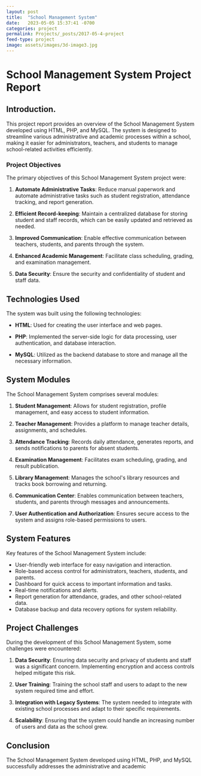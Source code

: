 ```yaml
---
layout: post
title:  "School Management System"
date:   2023-05-05 15:37:41 -0700
categories: project
permalink: Projects/_posts/2017-05-4-project
feed-type: project
image: assets/images/3d-image3.jpg
---
```

# School Management System Project Report

## Introduction.

This project report provides an overview of the School Management System developed using HTML, PHP, and MySQL. The system is designed to streamline various administrative and academic processes within a school, making it easier for administrators, teachers, and students to manage school-related activities efficiently.

### Project Objectives

The primary objectives of this School Management System project were:

1. **Automate Administrative Tasks**: Reduce manual paperwork and automate administrative tasks such as student registration, attendance tracking, and report generation.

2. **Efficient Record-keeping**: Maintain a centralized database for storing student and staff records, which can be easily updated and retrieved as needed.

3. **Improved Communication**: Enable effective communication between teachers, students, and parents through the system.

4. **Enhanced Academic Management**: Facilitate class scheduling, grading, and examination management.

5. **Data Security**: Ensure the security and confidentiality of student and staff data.

## Technologies Used

The system was built using the following technologies:

- **HTML**: Used for creating the user interface and web pages.

- **PHP**: Implemented the server-side logic for data processing, user authentication, and database interaction.

- **MySQL**: Utilized as the backend database to store and manage all the necessary information.

## System Modules

The School Management System comprises several modules:

1. **Student Management**: Allows for student registration, profile management, and easy access to student information.

2. **Teacher Management**: Provides a platform to manage teacher details, assignments, and schedules.

3. **Attendance Tracking**: Records daily attendance, generates reports, and sends notifications to parents for absent students.

4. **Examination Management**: Facilitates exam scheduling, grading, and result publication.

5. **Library Management**: Manages the school's library resources and tracks book borrowing and returning.

6. **Communication Center**: Enables communication between teachers, students, and parents through messages and announcements.

7. **User Authentication and Authorization**: Ensures secure access to the system and assigns role-based permissions to users.

## System Features

Key features of the School Management System include:

- User-friendly web interface for easy navigation and interaction.
- Role-based access control for administrators, teachers, students, and parents.
- Dashboard for quick access to important information and tasks.
- Real-time notifications and alerts.
- Report generation for attendance, grades, and other school-related data.
- Database backup and data recovery options for system reliability.

## Project Challenges

During the development of this School Management System, some challenges were encountered:

1. **Data Security**: Ensuring data security and privacy of students and staff was a significant concern. Implementing encryption and access controls helped mitigate this risk.

2. **User Training**: Training the school staff and users to adapt to the new system required time and effort.

3. **Integration with Legacy Systems**: The system needed to integrate with existing school processes and adapt to their specific requirements.

4. **Scalability**: Ensuring that the system could handle an increasing number of users and data as the school grew.

## Conclusion

The School Management System developed using HTML, PHP, and MySQL successfully addresses the administrative and academic
